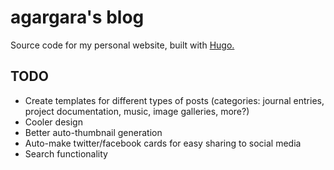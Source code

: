 # agargara's blog

Source code for my personal website, built with [Hugo.](https://gohugo.io/)

## TODO
- Create templates for different types of posts (categories: journal entries, project documentation, music, image galleries, more?)
- Cooler design
- Better auto-thumbnail generation
- Auto-make twitter/facebook cards for easy sharing to social media
- Search functionality
